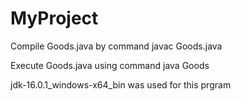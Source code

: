 # MyProject

Compile Goods.java by command javac Goods.java

Execute Goods.java using command java Goods

jdk-16.0.1_windows-x64_bin was used for this prgram

